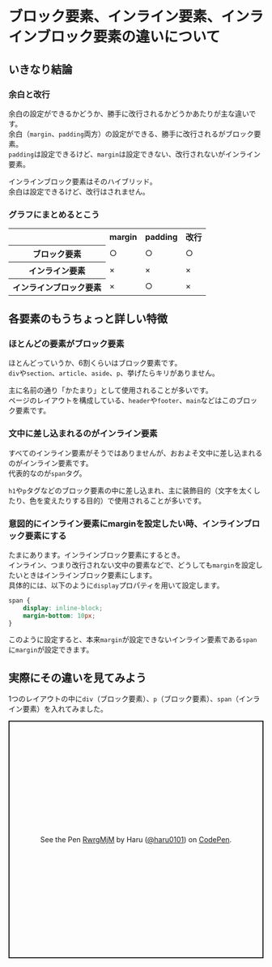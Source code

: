 # ブロック要素、インライン要素、インラインブロック要素の違いについて  

## いきなり結論  

### 余白と改行  
余白の設定ができるかどうか、勝手に改行されるかどうかあたりが主な違いです。  
余白（`margin`、`padding`両方）の設定ができる、勝手に改行されるがブロック要素。  
`padding`は設定できるけど、`margin`は設定できない、改行されないがインライン要素。  

インラインブロック要素はそのハイブリッド。  
余白は設定できるけど、改行はされません。  

### グラフにまとめるとこう  

<table>
    <tr>
        <th></th>
        <th>margin</th>
        <th>padding</th>
        <th>改行</th>
    </tr>
    <tr>
        <th>ブロック要素</th>
        <td>○</td>
        <td>○</td>
        <td>○</td>
    </tr>
    <tr>
        <th>インライン要素</th>
        <td>×</td>
        <td>×</td>
        <td>×</td>
    </tr>
    <tr>
        <th>インラインブロック要素</th>
        <td>×</td>
        <td>○</td>
        <td>×</td>
    </tr>

</table>

## 各要素のもうちょっと詳しい特徴  

### ほとんどの要素がブロック要素  
ほとんどっていうか、6割くらいはブロック要素です。  
`div`や`section`、`article`、`aside`、`p`、挙げたらキリがありません。  

主に名前の通り「かたまり」として使用されることが多いです。  
ページのレイアウトを構成している、`header`や`footer`、`main`などはこのブロック要素です。  

### 文中に差し込まれるのがインライン要素  
すべてのインライン要素がそうではありませんが、おおよそ文中に差し込まれるのがインライン要素です。  
代表的なのが`span`タグ。  

`h1`や`p`タグなどのブロック要素の中に差し込まれ、主に装飾目的（文字を太くしたり、色を変えたりする目的）で使用されることが多いです。  

### 意図的にインライン要素にmarginを設定したい時、インラインブロック要素にする  
たまにあります。インラインブロック要素にするとき。  
インライン、つまり改行されない文中の要素などで、どうしても`margin`を設定したいときはインラインブロック要素にします。  
具体的には、以下のように`display`プロパティを用いて設定します。  

```css  
span {
    display: inline-block;
    margin-bottom: 10px;
}
```  

このように設定すると、本来`margin`が設定できないインライン要素である`span`に`margin`が設定できます。  

## 実際にその違いを見てみよう  
1つのレイアウトの中に`div`（ブロック要素）、`p`（ブロック要素）、`span`（インライン要素）を入れてみました。  

<p class="codepen" data-height="469" data-theme-id="light" data-default-tab="css,result" data-user="haru0101" data-slug-hash="RwrgMjM" style="height: 469px; box-sizing: border-box; display: flex; align-items: center; justify-content: center; border: 2px solid; margin: 1em 0; padding: 1em;" data-pen-title="RwrgMjM">
  <span>See the Pen <a href="https://codepen.io/haru0101/pen/RwrgMjM">
  RwrgMjM</a> by Haru (<a href="https://codepen.io/haru0101">@haru0101</a>)
  on <a href="https://codepen.io">CodePen</a>.</span>
</p>
<script async src="https://static.codepen.io/assets/embed/ei.js"></script>